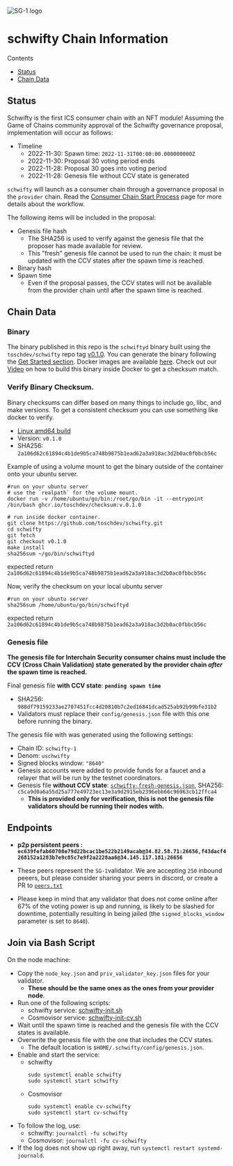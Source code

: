 ![SG-1 logo](https://github.com/toschdev/schwifty/raw/main/GOT.png)
# schwifty Chain Information

Contents

* [Status](#status)
* [Chain Data](#chain-data)

## Status


Schwifty is the first ICS consumer chain with an NFT module! Assuming the Game of Chains community approval of the Schwifty governance proposal, implementation will occur as follows:

* Timeline
  * 2022-11-30: Spawn time: `2022-11-31T00:00:00.000000000Z`
  * 2022-11-30: Proposal 30 voting period ends
  * 2022-11-28: Proposal 30 goes into voting period
  * 2022-11-28: Genesis file without CCV state is generated


`schwifty` will launch as a consumer chain through a governance proposal in the `provider` chain. Read the [Consumer Chain Start Process](/docs/Consumer-Chain-Start-Process.md) page for more details about the workflow.

The following items will be included in the proposal:
* Genesis file hash
  * The SHA256 is used to verify against the genesis file that the proposer has made available for review.
  * This "fresh" genesis file cannot be used to run the chain: it must be updated with the CCV states after the spawn time is reached.
* Binary hash
* Spawn time
  * Even if the proposal passes, the CCV states will not be available from the provider chain until after the spawn time is reached.

## Chain Data

### Binary

The binary published in this repo is the `schwiftyd` binary built using the `toschdev/schwifty` repo tag [v0.1.0](https://github.com/toschdev/schwifty/releases/tag/v0.1.0). You can generate the binary following the [Get Started section](https://github.com/toschdev/schwifty/tree/v0.1.0#get-started). Docker images are available [here](https://github.com/toschdev/heighliner/pkgs/container/heighliner%2Fschwifty). Check out our [Video](https://youtu.be/npoIZacWxRw?t=1079) on how to build this binary inside Docker to get a checksum match.

### Verify Binary Checksum.
Binary checksums can differ based on many things to include go, libc, and make versions. To get a consistent checksum you can use something like docker to verify.

  * [Linux amd64 build](schwiftyd)
  * Version: `v0.1.0`
  * SHA256: `2a106d62c61894c4b1de9b5ca748b9875b1ead62a3a918ac3d2b0ac0fbbcb56c`

  Example of using a volume mount to get the binary outside of the container onto your ubuntu server.
  ```
  #run on your ubuntu server
  # use the `realpath` for the volume mount.
  docker run -v /home/ubuntu/go/bin:/root/go/bin -it --entrypoint /bin/bash ghcr.io/toschdev/checksum:v.0.1.0
  ```
  ```
  # run inside docker container.
  git clone https://github.com/toschdev/schwifty.git
  cd schwifty
  git fetch
  git checkout v0.1.0
  make install
  sha256sum ~/go/bin/schwiftyd
  ```
  expected return `2a106d62c61894c4b1de9b5ca748b9875b1ead62a3a918ac3d2b0ac0fbbcb56c`  
  
  Now, verify the checksum on your local ubuntu server  
  ```
  #run on your ubuntu server
  sha256sum /home/ubuntu/go/bin/schwiftyd
  ```
  expected return `2a106d62c61894c4b1de9b5ca748b9875b1ead62a3a918ac3d2b0ac0fbbcb56c`  

### Genesis file

**The genesis file for Interchain Security consumer chains must include the CCV (Cross Chain Validation) state generated by the provider chain _after_ the spawn time is reached.**

Final genesis file **with CCV state**: **`pending spawn time`**
- SHA256: `988df79159233ae2707451fcc4d20810b7c2ed16841dcad525ab92b99bfe31b2`
- Validators must replace their `config/genesis.json` file with this one before running the binary.

The genesis file with was generated using the following settings:

* Chain ID: `schwifty-1`
* Denom: `uschwifty`
* Signed blocks window: `"8640"`
* Genesis accounts were added to provide funds for a faucet and a relayer that will be run by the testnet coordinators.
* Genesis file **without CCV state**: [`schwifty-fresh-genesis.json`](schwifty-fresh-genesis.json), SHA256: `c5ca9d0a6a55d25a777e49723ec13e3a9d2915eb2396ebb66c96963cb12ffca4`
  * **This is provided only for verification, this is not the genesis file validators should be running their nodes with.**

## Endpoints

* **p2p persistent peers : `ec639fefab60700e79d22bcac1be522b2149acab@34.82.58.71:26656,f43dacf4268152a1283b7e9c85c7e9f2a2228aa6@34.145.117.181:26656`**
* These peers represent the `SG-1`validator. We are accepting `250` inbound peeers, but please consider sharing your peers in discord, or create a PR to [`peers.txt`](peers.txt)

* Please keep in mind that any validator that does not come online after 67% of the voting power is up and running, is likely to be slashed for downtime, potentially resulting in being jailed (the `signed_blocks_window` parameter is set to `8640`).

## Join via Bash Script

On the node machine:
- Copy the `node_key.json` and `priv_validator_key.json` files for your validator.
  - **These should be the same ones as the ones from your provider node**.
- Run one of the following scripts:
  - schwifty service: [schwifty-init.sh](schwifty-init.sh)
  - Cosmovisor service: [schwifty-init-cv.sh](schwifty-init-cv.sh)
- Wait until the spawn time is reached and the genesis file with the CCV states is available.
- Overwrite the genesis file with the one that includes the CCV states.
  - The default location is `$HOME/.schwifty/config/genesis.json`.
- Enable and start the service:
  - schwifty
    ```
    sudo systemctl enable schwifty
    sudo systemctl start schwifty
    ```
  - Cosmovisor
    ```
    sudo systemctl enable cv-schwifty
    sudo systemctl start cv-schwifty
    ```
- To follow the log, use:
  - schwifty: `journalctl -fu schwifty`
  - Cosmovisor: `journalctl -fu cv-schwifty`
- If the log does not show up right away, run `systemctl restart systemd-journald`.
